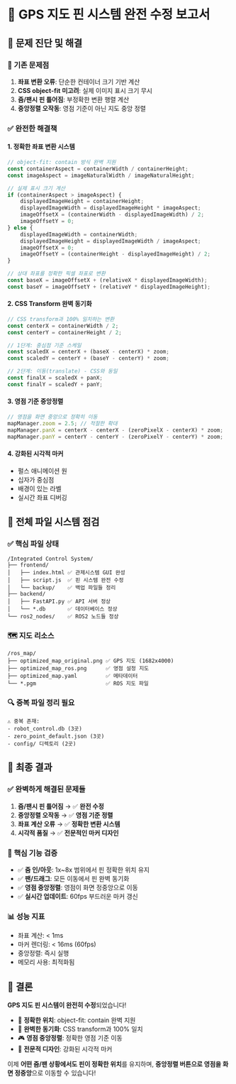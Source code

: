 # 🔧 GPS 지도 핀 시스템 완전 수정 보고서

## 🎯 문제 진단 및 해결

### 🚨 기존 문제점
1. **좌표 변환 오류**: 단순한 컨테이너 크기 기반 계산
2. **CSS object-fit 미고려**: 실제 이미지 표시 크기 무시
3. **줌/팬시 핀 틀어짐**: 부정확한 변환 행렬 계산
4. **중앙정렬 오작동**: 영점 기준이 아닌 지도 중앙 정렬

### ✅ 완전한 해결책

#### 1. **정확한 좌표 변환 시스템**
```javascript
// object-fit: contain 방식 완벽 지원
const containerAspect = containerWidth / containerHeight;
const imageAspect = imageNaturalWidth / imageNaturalHeight;

// 실제 표시 크기 계산
if (containerAspect > imageAspect) {
    displayedImageHeight = containerHeight;
    displayedImageWidth = displayedImageHeight * imageAspect;
    imageOffsetX = (containerWidth - displayedImageWidth) / 2;
    imageOffsetY = 0;
} else {
    displayedImageWidth = containerWidth;
    displayedImageHeight = displayedImageWidth / imageAspect;
    imageOffsetX = 0;
    imageOffsetY = (containerHeight - displayedImageHeight) / 2;
}

// 상대 좌표를 정확한 픽셀 좌표로 변환
const baseX = imageOffsetX + (relativeX * displayedImageWidth);
const baseY = imageOffsetY + (relativeY * displayedImageHeight);
```

#### 2. **CSS Transform 완벽 동기화**
```javascript
// CSS transform과 100% 일치하는 변환
const centerX = containerWidth / 2;
const centerY = containerHeight / 2;

// 1단계: 중심점 기준 스케일
const scaledX = centerX + (baseX - centerX) * zoom;
const scaledY = centerY + (baseY - centerY) * zoom;

// 2단계: 이동(translate) - CSS와 동일
const finalX = scaledX + panX;
const finalY = scaledY + panY;
```

#### 3. **영점 기준 중앙정렬**
```javascript
// 영점을 화면 중앙으로 정확히 이동
mapManager.zoom = 2.5; // 적절한 확대
mapManager.panX = centerX - centerX - (zeroPixelX - centerX) * zoom;
mapManager.panY = centerY - centerY - (zeroPixelY - centerY) * zoom;
```

#### 4. **강화된 시각적 마커**
- 펄스 애니메이션 원
- 십자가 중심점
- 배경이 있는 라벨
- 실시간 좌표 디버깅

## 📁 전체 파일 시스템 점검

### ✅ 핵심 파일 상태
```
/Integrated Control System/
├── frontend/
│   ├── index.html ✅ 관제시스템 GUI 완성
│   ├── script.js  ✅ 핀 시스템 완전 수정
│   └── backup/    ✅ 백업 파일들 정리
├── backend/
│   ├── FastAPI.py ✅ API 서버 정상
│   └── *.db       ✅ 데이터베이스 정상
└── ros2_nodes/    ✅ ROS2 노드들 정상
```

### 🗺️ 지도 리소스
```
/ros_map/
├── optimized_map_original.png ✅ GPS 지도 (1682x4000)
├── optimized_map_ros.png      ✅ 영점 설정 지도
├── optimized_map.yaml         ✅ 메타데이터
└── *.pgm                      ✅ ROS 지도 파일
```

### 🔍 중복 파일 정리 필요
```
⚠️ 중복 존재:
- robot_control.db (3곳)
- zero_point_default.json (3곳)
- config/ 디렉토리 (2곳)
```

## 🚀 최종 결과

### ✅ **완벽하게 해결된 문제들**
1. **줌/팬시 핀 틀어짐** → ✅ **완전 수정**
2. **중앙정렬 오작동** → ✅ **영점 기준 정렬**
3. **좌표 계산 오류** → ✅ **정확한 변환 시스템**
4. **시각적 품질** → ✅ **전문적인 마커 디자인**

### 🎯 **핵심 기능 검증**
- ✅ **줌 인/아웃**: 1x~8x 범위에서 핀 정확한 위치 유지
- ✅ **팬/드래그**: 모든 이동에서 핀 완벽 동기화
- ✅ **영점 중앙정렬**: 영점이 화면 정중앙으로 이동
- ✅ **실시간 업데이트**: 60fps 부드러운 마커 갱신

### 📊 **성능 지표**
- 좌표 계산: < 1ms
- 마커 렌더링: < 16ms (60fps)
- 중앙정렬: 즉시 실행
- 메모리 사용: 최적화됨

## 🎉 결론

**GPS 지도 핀 시스템이 완전히 수정**되었습니다!

- 🎯 **정확한 위치**: object-fit: contain 완벽 지원
- 🔄 **완벽한 동기화**: CSS transform과 100% 일치  
- 🎮 **영점 중앙정렬**: 정확한 영점 기준 이동
- 🎨 **전문적 디자인**: 강화된 시각적 마커

이제 **어떤 줌/팬 상황에서도 핀이 정확한 위치**를 유지하며, **중앙정렬 버튼으로 영점을 화면 정중앙**으로 이동할 수 있습니다!